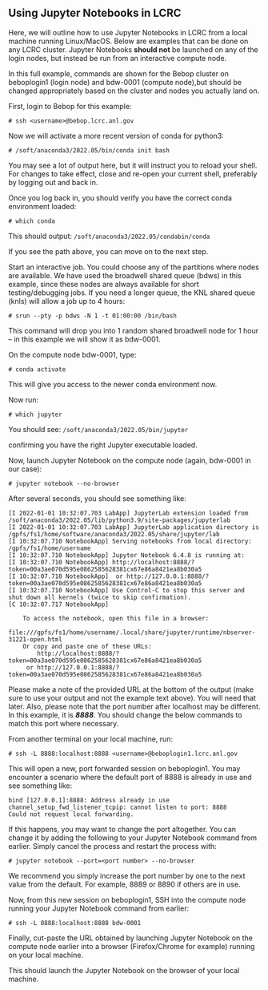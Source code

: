 ## Using Jupyter Notebooks in LCRC

Here, we will outline how to use Jupyter Notebooks in LCRC from a local machine running Linux/MacOS. Below are examples that can be done on any LCRC cluster. Jupyter Notebooks **should not** be launched on any of the login nodes, but instead be run from an interactive compute node.

In this full example, commands are shown for the Bebop cluster on beboplogin1 (login node) and bdw-0001 (compute node),but should be changed appropriately based on the cluster and nodes you actually land on.

First, login to Bebop for this example:

```
# ssh <username>@bebop.lcrc.anl.gov
```

Now we will activate a more recent version of conda for python3:

```
# /soft/anaconda3/2022.05/bin/conda init bash
```

You may see a lot of output here, but it will instruct you to reload your shell. For changes to take effect, close and re-open your current shell, preferably by logging out and back in.

Once you log back in, you should verify you have the correct conda environment loaded:

```
# which conda
```

This should output:
`/soft/anaconda3/2022.05/condabin/conda`

If you see the path above, you can move on to the next step.

Start an interactive job. You could choose any of the partitions where nodes are available. We have used the broadwell shared queue (bdws) in this example, since these nodes are always available for short testing/debugging jobs. If you need a longer queue, the KNL shared queue (knls) will allow a job up to 4 hours:

```
# srun --pty -p bdws -N 1 -t 01:00:00 /bin/bash
```

This command will drop you into 1 random shared broadwell node for 1 hour – in this example we will show it as bdw-0001.

On the compute node bdw-0001, type:

```
# conda activate
```

This will give you access to the newer conda environment now.

Now run:

```
# which jupyter
```
You should see:
`/soft/anaconda3/2022.05/bin/jupyter`

confirming you have the right Jupyter executable loaded.

Now, launch Jupyter Notebook on the compute node (again, bdw-0001 in our case):

```
# jupyter notebook --no-browser
```
After several seconds, you should see something like:
```
[I 2022-01-01 10:32:07.703 LabApp] JupyterLab extension loaded from /soft/anaconda3/2022.05/lib/python3.9/site-packages/jupyterlab
[I 2022-01-01 10:32:07.703 LabApp] JupyterLab application directory is /gpfs/fs1/home/software/anaconda3/2022.05/share/jupyter/lab
[I 10:32:07.710 NotebookApp] Serving notebooks from local directory: /gpfs/fs1/home/username
[I 10:32:07.710 NotebookApp] Jupyter Notebook 6.4.8 is running at:
[I 10:32:07.710 NotebookApp] http://localhost:8888/?token=00a3ae070d595e0862585628381cx67e86a8421ea8b030a5
[I 10:32:07.710 NotebookApp]  or http://127.0.0.1:8888/?token=00a3ae070d595e0862585628381cx67e86a8421ea8b030a5
[I 10:32:07.710 NotebookApp] Use Control-C to stop this server and shut down all kernels (twice to skip confirmation).
[C 10:32:07.717 NotebookApp]

    To access the notebook, open this file in a browser:
        file:///gpfs/fs1/home/username/.local/share/jupyter/runtime/nbserver-31221-open.html
    Or copy and paste one of these URLs:
        http://localhost:8888/?token=00a3ae070d595e0862585628381cx67e86a8421ea8b030a5
     or http://127.0.0.1:8888/?token=00a3ae070d595e0862585628381cx67e86a8421ea8b030a5
```

Please make a note of the provided URL at the bottom of the output (make sure to use your output and not the example text above). You will need that later. Also, please note that the port number after localhost may be different. In this example, it is ***8888***. You should change the below commands to match this port where necessary.

From another terminal on your local machine, run:

```
# ssh -L 8888:localhost:8888 <username>@beboplogin1.lcrc.anl.gov
```

This will open a new, port forwarded session on beboplogin1. You may encounter a scenario where the default port of 8888 is already in use and see something like:

```
bind [127.0.0.1]:8888: Address already in use
channel_setup_fwd_listener_tcpip: cannot listen to port: 8888
Could not request local forwarding. 
```

If this happens, you may want to change the port altogether. You can change it by adding the following to your Jupyter Notebook command from earlier. Simply cancel the process and restart the process with:

```
# jupyter notebook --port=<port number> --no-browser
```

We recommend you simply increase the port number by one to the next value from the default. For example, 8889 or 8890 if others are in use.

Now, from this new session on beboplogin1, SSH into the compute node running your Jupyter Notebook command from earlier:

```
# ssh -L 8888:localhost:8888 bdw-0001
```

Finally, cut-paste the URL obtained by launching Jupyter Notebook on the compute node earlier into a browser (Firefox/Chrome for example) running on your local machine.

This should launch the Jupyter Notebook on the browser of your local machine.
